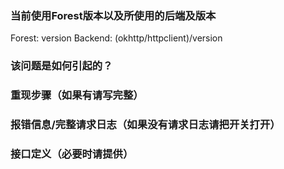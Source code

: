 ### 当前使用Forest版本以及所使用的后端及版本
Forest: version
Backend: (okhttp/httpclient)/version


### 该问题是如何引起的？


### 重现步骤（如果有请写完整）


### 报错信息/完整请求日志（如果没有请求日志请把开关打开）


### 接口定义（必要时请提供）